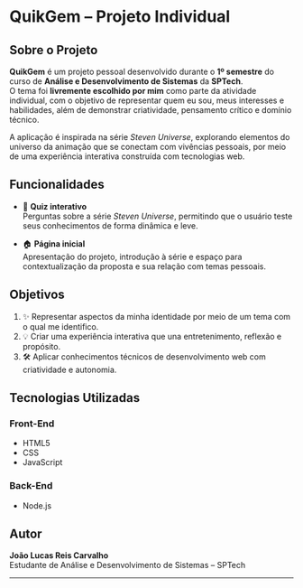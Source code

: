 # QuikGem – Projeto Individual

## Sobre o Projeto

**QuikGem** é um projeto pessoal desenvolvido durante o **1º semestre** do curso de **Análise e Desenvolvimento de Sistemas** da **SPTech**.  
O tema foi **livremente escolhido por mim** como parte da atividade individual, com o objetivo de representar quem eu sou, meus interesses e habilidades, além de demonstrar criatividade, pensamento crítico e domínio técnico.

A aplicação é inspirada na série *Steven Universe*, explorando elementos do universo da animação que se conectam com vivências pessoais, por meio de uma experiência interativa construída com tecnologias web.

## Funcionalidades

- 🎯 **Quiz interativo**  
  Perguntas sobre a série *Steven Universe*, permitindo que o usuário teste seus conhecimentos de forma dinâmica e leve.

- 🏠 **Página inicial**  
  Apresentação do projeto, introdução à série e espaço para contextualização da proposta e sua relação com temas pessoais.

## Objetivos

1. ✨ Representar aspectos da minha identidade por meio de um tema com o qual me identifico.  
2. 💡 Criar uma experiência interativa que una entretenimento, reflexão e propósito.  
3. 🛠️ Aplicar conhecimentos técnicos de desenvolvimento web com criatividade e autonomia.

## Tecnologias Utilizadas

### Front-End
- HTML5  
- CSS  
- JavaScript  

### Back-End
- Node.js

## Autor

**João Lucas Reis Carvalho**  
Estudante de Análise e Desenvolvimento de Sistemas – SPTech

---

